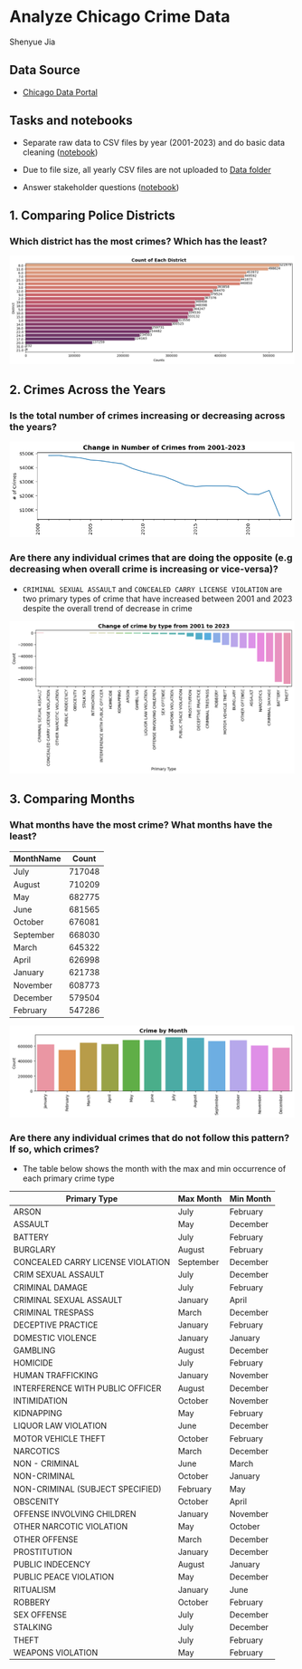 # Analyze Chicago Crime Data

Shenyue Jia

## Data Source

- [Chicago Data Portal](https://data.cityofchicago.org/Public-Safety/Crimes-2001-to-Present/ijzp-q8t2)

## Tasks and notebooks

- Separate raw data to CSV files by year (2001-2023) and do basic data cleaning ([notebook](https://github.com/jiashenyue/chicago-crime-data/blob/main/part-1.1-preparing-crime-data.ipynb))
 - Due to file size, all yearly CSV files are not uploaded to [Data folder](https://github.com/jiashenyue/chicago-crime-data/tree/main/Data)

- Answer stakeholder questions ([notebook](https://github.com/jiashenyue/chicago-crime-data/blob/main/part-1.2-answer-questions-use-chicago-crime-data.ipynb))

## 1. Comparing Police Districts
### Which district has the most crimes? Which has the least?

![png](https://github.com/jiashenyue/chicago-crime-data/blob/main/PNG/District_barplot.png)

## 2. Crimes Across the Years
### Is the total number of crimes increasing or decreasing across the years?

![png](https://github.com/jiashenyue/chicago-crime-data/blob/main/PNG/change-crime-yearly.png)

### Are there any individual crimes that are doing the opposite (e.g decreasing when overall crime is increasing or vice-versa)?

- `CRIMINAL SEXUAL ASSAULT` and `CONCEALED CARRY LICENSE VIOLATION` are two primary types of crime that have increased between 2001 and 2023 despite the overall trend of decrease in crime

![png](https://github.com/jiashenyue/chicago-crime-data/blob/main/PNG/change-crime-by-type.png)

## 3. Comparing Months
### What months have the most crime? What months have the least?

MonthName |	Count
----------|------
July	| 717048
August	| 710209
May	| 682775
June	| 681565
October	| 676081
September	| 668030
March	| 645322
April	| 626998
January	| 621738
November	| 608773
December	| 579504
February	| 547286

![png](https://github.com/jiashenyue/chicago-crime-data/blob/main/PNG/crime-by-month.png)

### Are there any individual crimes that do not follow this pattern? If so, which crimes?

- The table below shows the month with the max and min occurrence of each primary crime type

Primary Type |	Max Month	| Min Month
-----|-----|----
ARSON	| July	|February
ASSAULT | May	| December
BATTERY	| July	| February
BURGLARY	| August	| February
CONCEALED CARRY LICENSE VIOLATION	| September	| December
CRIM SEXUAL ASSAULT	| July	| December
CRIMINAL DAMAGE	| July	| February
CRIMINAL SEXUAL ASSAULT	| January	| April
CRIMINAL TRESPASS	| March	| December
DECEPTIVE PRACTICE	| January	| February
DOMESTIC VIOLENCE	| January	| January
GAMBLING	| August	| December
HOMICIDE	| July	| February
HUMAN TRAFFICKING	| January	| November
INTERFERENCE WITH PUBLIC OFFICER	| August	| December
INTIMIDATION	| October	| November
KIDNAPPING	| May	| February
LIQUOR LAW VIOLATION	| June	| December
MOTOR VEHICLE THEFT	| October	| February
NARCOTICS	| March	| December
NON - CRIMINAL	| June	| March
NON-CRIMINAL	| October	| January
NON-CRIMINAL (SUBJECT SPECIFIED)	| February	| May
OBSCENITY	| October	| April
OFFENSE INVOLVING CHILDREN	| January	| November
OTHER NARCOTIC VIOLATION	| May	| October
OTHER OFFENSE	| March	| December
PROSTITUTION	| January	| December
PUBLIC INDECENCY	| August	| January
PUBLIC PEACE VIOLATION	| May	| December
RITUALISM	| January	| June
ROBBERY	| October	| February
SEX OFFENSE	| July	| December
STALKING	| July	| December
THEFT	| July	| February
WEAPONS VIOLATION	| May	| February
 
 
